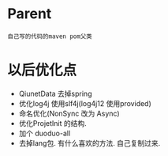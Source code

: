 # Parent
    自己写的代码的maven pom父类
    
    
# 以后优化点
 * QiunetData 去掉spring
 * 优化log4j 使用slf4j(log4j12 使用provided)
 * 命名优化(NonSync 改为 Async)
 * 优化ProjetInit 的结构.
 * 加个 duoduo-all
 * 去掉lang包. 有什么喜欢的方法. 自己复制过来.
